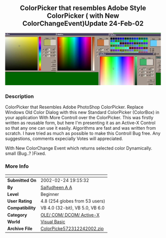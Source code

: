 ﻿<div align="center">

## ColorPicker that resembles Adobe Style ColorPicker \( with New ColorChangeEvent\)Update 24\-Feb\-02

<img src="PIC200221237468985.jpg">
</div>

### Description

ColorPicker that Resembles Adobe PhotoShop ColorPicker. Replace Windows Old Color Dialog with this new Standard ColorPicker (ColorBox) in your application With More Controll over the ColorPicker. This was firstly written as reusable form, but here I'm presenting it as an Active-X Control so that any one can use it easily. Algorithms are fast and was written from scratch. I have tried as much as possible to make this Controll Bug free. Any suggestions, comments expecially Votes will appreciated.

With New ColorChange Event which returns selected color Dynamically. small (Bug..? )Fixed.
 
### More Info
 


<span>             |<span>
---                |---
**Submitted On**   |2002-02-24 19:15:32
**By**             |[Saifudheen A A](https://github.com/Planet-Source-Code/PSCIndex/blob/master/ByAuthor/saifudheen-a-a.md)
**Level**          |Beginner
**User Rating**    |4.8 (254 globes from 53 users)
**Compatibility**  |VB 4\.0 \(32\-bit\), VB 5\.0, VB 6\.0
**Category**       |[OLE/ COM/ DCOM/ Active\-X](https://github.com/Planet-Source-Code/PSCIndex/blob/master/ByCategory/ole-com-dcom-active-x__1-29.md)
**World**          |[Visual Basic](https://github.com/Planet-Source-Code/PSCIndex/blob/master/ByWorld/visual-basic.md)
**Archive File**   |[ColorPicke572312242002\.zip](https://github.com/Planet-Source-Code/saifudheen-a-a-colorpicker-that-resembles-adobe-style-colorpicker-with-new-colorchangeeven__1-31402/archive/master.zip)









